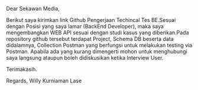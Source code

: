 Dear Sekawan Media,

Berikut saya kirimkan link Github Pengerjaan Techincal Tes BE.Sesuai dengan Posisi yang saya lamar (BackEnd Developer), 
maka saya mengembangkan WEB API sesuai dengan studi kasus yang diberikan.Pada repository github tersebut terdapat Project, Schema DB beserta data didalamnya, Collection Postman yang berfungsi untuk melakukan testing via Postman.
Apabila ada yang kurang dimengerti mohon untuk menghubungi saya langsung ataupun boleh didiskusikan ketika Interview User.

Terimakasih.

Regards,
Willy Kurniaman Lase
